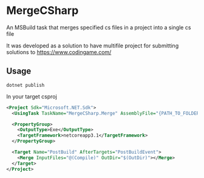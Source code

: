 # MergeCSharp
An MSBuild task that merges specified cs files in a project into a single cs file

It was developed as a solution to have multifile project for submitting solutions to https://www.codingame.com/

## Usage
```
dotnet publish
```


In your target csproj
```xml
<Project Sdk="Microsoft.NET.Sdk">
  <UsingTask TaskName="MergeCSharp.Merge" AssemblyFile="{PATH_TO_FOLDER}\MergeCSharp\src\MergeCSharp\bin\Debug\netstandard2.0\publish\MergeCSharp.dll" />

  <PropertyGroup>
    <OutputType>Exe</OutputType>
    <TargetFramework>netcoreapp3.1</TargetFramework>
  </PropertyGroup>

  <Target Name="PostBuild" AfterTargets="PostBuildEvent">
    <Merge InputFiles="@(Compile)" OutDir="$(OutDir)"></Merge>
  </Target>
</Project>
```